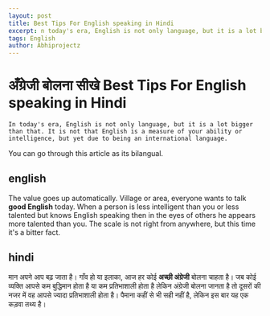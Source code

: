 ```yaml
---
layout: post
title: Best Tips For English speaking in Hindi
excerpt: n today's era, English is not only language, but it is a lot bigger than that. 
tags: English
author: Abhiprojectz
---
```


# अँग्रेजी बोलना सीखे Best Tips For English speaking in Hindi


```
In today's era, English is not only language, but it is a lot bigger than that. It is not that English is a measure of your ability or intelligence, but yet due to being an international language.
```

You can go through this article as its bilangual.


## english

The value goes up automatically. Village or area, everyone wants to talk **good English** today. When a person is less intelligent than you or less talented but knows English speaking then in the eyes of others he appears more talented than you. The scale is not right from anywhere, but this time it's a bitter fact.
 
## hindi

मान अपने आप बढ़ जाता है। गाँव हो या इलाका, आज हर कोई **अच्छी अंग्रेजी** बोलना चाहता है। जब कोई व्यक्ति आपसे कम बुद्धिमान होता है या कम प्रतिभाशाली होता है लेकिन अंग्रेजी बोलना जानता है तो दूसरों की नजर में वह आपसे ज्यादा प्रतिभाशाली होता है। पैमाना कहीं से भी सही नहीं है, लेकिन इस बार यह एक कड़वा तथ्य है।

